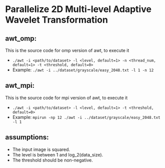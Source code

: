 # Parallelize 2D Multi-level Adaptive Wavelet Transformation

## awt_omp:
This is the source code for omp version of awt, to execute it
- `./awt -i <path/to/dataset> -l <level, default=1> -n <thread_num, default=1> -t <threshold, default=0>`
- Example: `./awt -i ../dataset/grayscale/easy_2048.txt -l 1 -n 12`

## awt_mpi:
This is the source code for mpi version of awt, to execute it
- `./awt -i <path/to/dataset> -l <level, default=1> -t <threshold, default=0>`
- Example: `mpirun -np 12 ./awt -i ../dataset/grayscale/easy_2048.txt -l 1`

## assumptions:
- The input image is squared.
- The level is between 1 and log_2(data_size).
- The threshold should be non-negative.